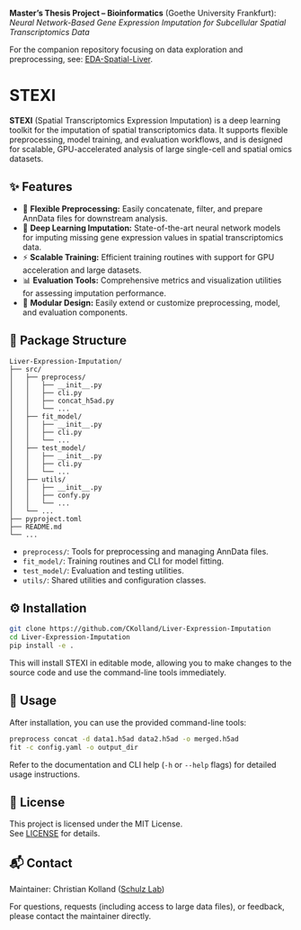 **Master’s Thesis Project – Bioinformatics** (Goethe University Frankfurt):  
*Neural Network-Based Gene Expression Imputation for Subcellular Spatial Transcriptomics Data*

For the companion repository focusing on data exploration and preprocessing, see: [EDA-Spatial-Liver](https://github.com/CKolland/EDA-Spatial-Liver).

# STEXI

**STEXI** (Spatial Transcriptomics Expression Imputation) is a deep learning toolkit for the imputation of spatial transcriptomics data. It supports flexible preprocessing, model training, and evaluation workflows, and is designed for scalable, GPU-accelerated analysis of large single-cell and spatial omics datasets.

## ✨ Features

- 🧹 **Flexible Preprocessing:** Easily concatenate, filter, and prepare AnnData files for downstream analysis.
- 🤖 **Deep Learning Imputation:** State-of-the-art neural network models for imputing missing gene expression values in spatial transcriptomics data.
- ⚡ **Scalable Training:** Efficient training routines with support for GPU acceleration and large datasets.
- 📊 **Evaluation Tools:** Comprehensive metrics and visualization utilities for assessing imputation performance.
- 🧩 **Modular Design:** Easily extend or customize preprocessing, model, and evaluation components.

## 📂 Package Structure

```
Liver-Expression-Imputation/
├── src/
│   ├── preprocess/
│   │   ├── __init__.py
│   │   ├── cli.py
│   │   ├── concat_h5ad.py
│   │   └── ...
│   ├── fit_model/
│   │   ├── __init__.py
│   │   ├── cli.py
│   │   └── ...
│   ├── test_model/
│   │   ├── __init__.py
│   │   ├── cli.py
│   │   └── ...
│   ├── utils/
│   │   ├── __init__.py
│   │   ├── confy.py
│   │   └── ...
│   └── ...
├── pyproject.toml
├── README.md
└── ...
```

- `preprocess/`: Tools for preprocessing and managing AnnData files.
- `fit_model/`: Training routines and CLI for model fitting.
- `test_model/`: Evaluation and testing utilities.
- `utils/`: Shared utilities and configuration classes.

## ⚙️ Installation

```sh
git clone https://github.com/CKolland/Liver-Expression-Imputation
cd Liver-Expression-Imputation
pip install -e .
```

This will install STEXI in editable mode, allowing you to make changes to the source code and use the command-line tools immediately.

## 🚀 Usage

After installation, you can use the provided command-line tools:

```sh
preprocess concat -d data1.h5ad data2.h5ad -o merged.h5ad
fit -c config.yaml -o output_dir
```

Refer to the documentation and CLI help (`-h` or `--help` flags) for detailed usage instructions.

## 📜 License

This project is licensed under the MIT License.  
See [LICENSE](LICENSE) for details.

## 📬 Contact

Maintainer: Christian Kolland ([Schulz Lab](https://schulzlab.github.io/))

For questions, requests (including access to large data files), or feedback, please contact the maintainer directly.
